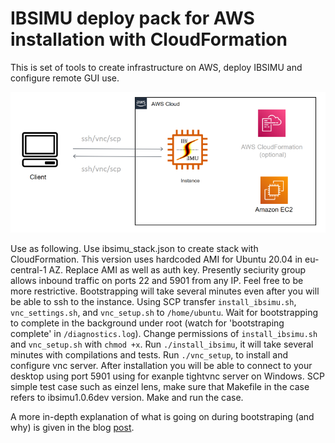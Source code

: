# IBSIMU deploy pack for AWS installation with CloudFormation
This is set of tools to create infrastructure on AWS, deploy IBSIMU and configure remote GUI use.

![example optics](/images/ibsimu-stack_small.png)

Use as following.
Use ibsimu_stack.json to create stack with CloudFormation. This version uses hardcoded AMI for Ubuntu 20.04 in eu-central-1 AZ.
Replace AMI as well as auth key. Presently seciurity group allows inbound traffic on ports 22 and 5901 from any IP. 
Feel free to be more restrictive. Bootstrapping will take several minutes even after you will be able to ssh to the instance.
Using SCP transfer `install_ibsimu.sh`, `vnc_settings.sh`, and `vnc_setup.sh` to `/home/ubuntu`.
Wait for bootstrapping to complete in the background under root (watch for 'bootstraping complete' in `/diagnostics.log`).
Change permissions of `install_ibsimu.sh` and `vnc_setup.sh` with `chmod +x`.
Run `./install_ibsimu`, it will take several minutes with compilations and tests.
Run `./vnc_setup`, to install and configure vnc server.
After installation you will be able to connect to your desktop using port 5901 using for exanple tightvnc server on Windows.
SCP simple test case such as einzel lens, make sure that Makefile in the case refers to ibsimu1.0.6dev version.
Make and run the case.


A more in-depth explanation of what is going on during bootstraping (and why) is given in the blog [post](https://andrey-shornikov.medium.com/deploy-ibsimu-simulation-package-on-aws-4e843b8a6656).
